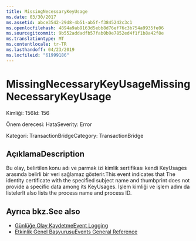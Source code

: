 ```yaml
---
title: MissingNecessaryKeyUsage
ms.date: 03/30/2017
ms.assetid: abce3542-29d8-4b51-ab5f-f3845242c3c1
ms.openlocfilehash: 4894a9ab9163d5ebb8d76ef76c3b754a9935fe06
ms.sourcegitcommit: 9b552addadfb57fab0b9e7852ed4f1f1b8a42f8e
ms.translationtype: MT
ms.contentlocale: tr-TR
ms.lasthandoff: 04/23/2019
ms.locfileid: "61999186"
---
```

# <a name="missingnecessarykeyusage"></a><span data-ttu-id="89913-102">MissingNecessaryKeyUsage</span><span class="sxs-lookup"><span data-stu-id="89913-102">MissingNecessaryKeyUsage</span></span>
<span data-ttu-id="89913-103">Kimliği: 156</span><span class="sxs-lookup"><span data-stu-id="89913-103">Id: 156</span></span>  
  
 <span data-ttu-id="89913-104">Önem derecesi: Hata</span><span class="sxs-lookup"><span data-stu-id="89913-104">Severity: Error</span></span>  
  
 <span data-ttu-id="89913-105">Kategori: TransactionBridge</span><span class="sxs-lookup"><span data-stu-id="89913-105">Category: TransactionBridge</span></span>  
  
## <a name="description"></a><span data-ttu-id="89913-106">Açıklama</span><span class="sxs-lookup"><span data-stu-id="89913-106">Description</span></span>  
 <span data-ttu-id="89913-107">Bu olay, belirtilen konu adı ve parmak izi kimlik sertifikası kendi KeyUsages arasında belirli bir veri sağlamaz gösterir.</span><span class="sxs-lookup"><span data-stu-id="89913-107">This event indicates that The identity certificate with the specified subject name and thumbprint does not provide a specific data among its KeyUsages.</span></span> <span data-ttu-id="89913-108">İşlem kimliği ve işlem adını da listeler</span><span class="sxs-lookup"><span data-stu-id="89913-108">It also lists the process name and process ID.</span></span>  
  
## <a name="see-also"></a><span data-ttu-id="89913-109">Ayrıca bkz.</span><span class="sxs-lookup"><span data-stu-id="89913-109">See also</span></span>

- [<span data-ttu-id="89913-110">Günlüğe Olay Kaydetme</span><span class="sxs-lookup"><span data-stu-id="89913-110">Event Logging</span></span>](../../../../../docs/framework/wcf/diagnostics/event-logging/index.md)
- [<span data-ttu-id="89913-111">Etkinlik Genel Başvurusu</span><span class="sxs-lookup"><span data-stu-id="89913-111">Events General Reference</span></span>](../../../../../docs/framework/wcf/diagnostics/event-logging/events-general-reference.md)
